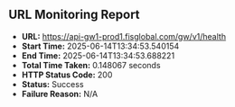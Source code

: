 ## URL Monitoring Report

- **URL:** https://api-gw1-prod1.fisglobal.com/gw/v1/health
- **Start Time:** 2025-06-14T13:34:53.540154
- **End Time:** 2025-06-14T13:34:53.688221
- **Total Time Taken:** 0.148067 seconds
- **HTTP Status Code:** 200
- **Status:** Success
- **Failure Reason:** N/A
